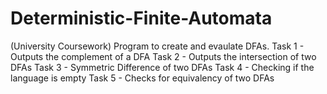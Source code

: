 # Deterministic-Finite-Automata
(University Coursework) Program to create and evaulate DFAs. 
Task 1 - Outputs the complement of a DFA 
Task 2 - Outputs the intersection of two DFAs 
Task 3 - Symmetric Difference of two DFAs
Task 4 - Checking if the language is empty
Task 5 - Checks for equivalency of two DFAs
